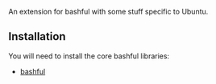 An extension for bashful with some stuff specific to Ubuntu.

Installation
------------

You will need to install the core bashful libraries:

* [bashful](http://github.com/jmcantrell/bashful)
